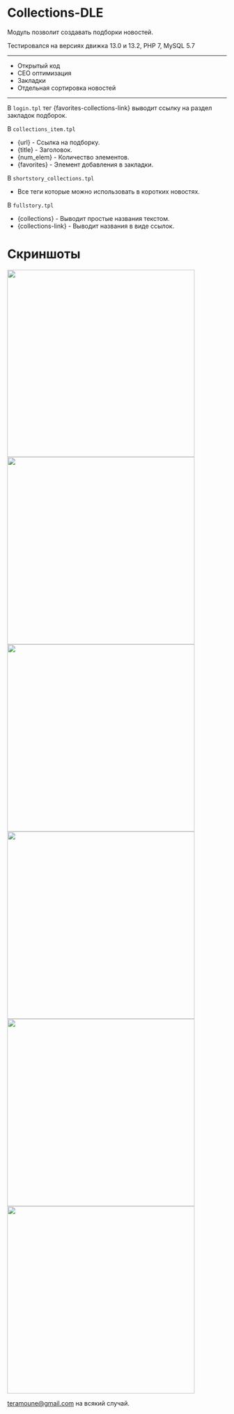 # Collections-DLE
Модуль позволит создавать подборки новостей.

Тестировался на версиях движка 13.0 и 13.2, PHP 7, MySQL 5.7

---
 - Открытый код
 - CEO оптимизация
 - Закладки
 - Отдельная сортировка новостей
---

В `login.tpl` тег {favorites-collections-link} выводит ссылку на раздел закладок подборок.

В `collections_item.tpl`
  - {url} - Ссылка на подборку.
  - {title} - Заголовок.
  - {num_elem} - Количество элементов.
  - {favorites} - Элемент добавления в закладки.

В `shortstory_collections.tpl`
  - Все теги которые можно использовать в коротких новостях.
  
В `fullstory.tpl`
  - {collections} - Выводит простые названия текстом.
  - {collections-link} - Выводит названия в виде ссылок.


# Скриншоты

<p>
<img src="https://user-images.githubusercontent.com/44625352/55650636-9ecf6f80-57e6-11e9-86e1-cff1eec8b3fa.png" width="430">
<img src="https://user-images.githubusercontent.com/44625352/55650755-e0f8b100-57e6-11e9-8b2f-b27bcf14f3af.png" width="430">
<img src="https://user-images.githubusercontent.com/44625352/55650754-e0f8b100-57e6-11e9-92fa-8d9d176dbb2f.png" width="430">
<img src="https://user-images.githubusercontent.com/44625352/55650753-e0601a80-57e6-11e9-981f-2877fb2cadf8.png" width="430">
<img src="https://user-images.githubusercontent.com/44625352/55650756-e0f8b100-57e6-11e9-9a94-12bf6a018785.png" width="430">
<img src="https://user-images.githubusercontent.com/44625352/55650574-6039b500-57e6-11e9-83e6-daaff65c6129.png" width="430">
</p>

teramoune@gmail.com на всякий случай.
